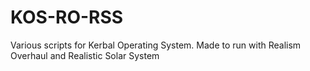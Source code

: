 # KOS-RO-RSS
Various scripts for Kerbal Operating System. Made to run with Realism Overhaul and Realistic Solar System
